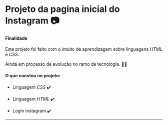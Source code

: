 # Projeto da pagina inicial do Instagram :camera:

#### Finalidade

Este projeto foi feito com o intuito de aprendizagem sobre linguagens _HTML_ e _CSS_. 

Ainda em processo de evolução no ramo da tecnologia. :man_technologist:

#### O que constou no projeto:

- Linguagem _CSS_ :heavy_check_mark:

- Linguagem _HTML_ :heavy_check_mark:

- Login Instagram :heavy_check_mark:

  

***************************************************************************************************************************************************************************************************************************************************************************

